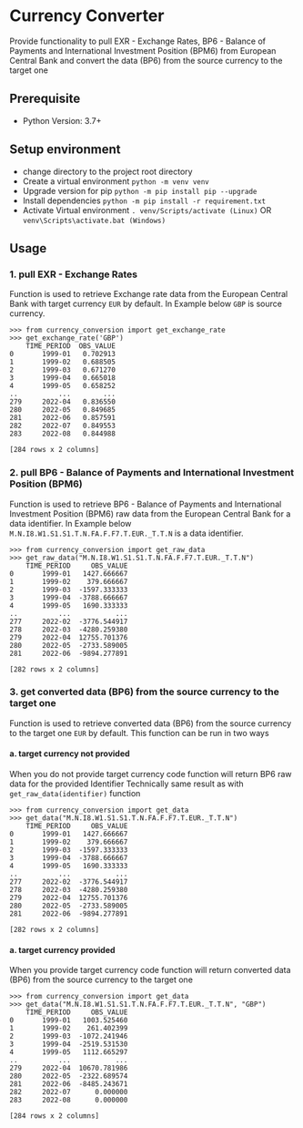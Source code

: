 # Currency Converter
Provide functionality to pull EXR - Exchange Rates, BP6 - Balance of Payments and International Investment Position (BPM6) from European Central Bank and convert the data (BP6) from the source currency to the target one

## Prerequisite
- Python Version: 3.7+

## Setup environment
- change directory to the project root directory
- Create a virtual environment
    `python -m venv venv`
- Upgrade version for pip
    `python -m pip install pip --upgrade`
- Install dependencies
    `python -m pip install -r requirement.txt`
- Activate Virtual environment
    `. venv/Scripts/activate (Linux)`
    OR
    `venv\Scripts\activate.bat (Windows)`

## Usage

### 1. pull EXR - Exchange Rates
Function is used to retrieve Exchange rate data from the European Central Bank with target currency `EUR` by default. In Example below `GBP` is source currency.

```
>>> from currency_conversion import get_exchange_rate
>>> get_exchange_rate('GBP') 
    TIME_PERIOD  OBS_VALUE
0       1999-01   0.702913
1       1999-02   0.688505
2       1999-03   0.671270
3       1999-04   0.665018
4       1999-05   0.658252
..          ...        ...
279     2022-04   0.836550
280     2022-05   0.849685
281     2022-06   0.857591
282     2022-07   0.849553
283     2022-08   0.844988

[284 rows x 2 columns]
```

### 2. pull BP6 - Balance of Payments and International Investment Position (BPM6)
Function is used to retrieve BP6 - Balance of Payments and International Investment Position (BPM6) raw data from the European Central Bank for a data identifier.
In Example below `M.N.I8.W1.S1.S1.T.N.FA.F.F7.T.EUR._T.T.N` is a data identifier.

```
>>> from currency_conversion import get_raw_data
>>> get_raw_data("M.N.I8.W1.S1.S1.T.N.FA.F.F7.T.EUR._T.T.N") 
    TIME_PERIOD     OBS_VALUE
0       1999-01   1427.666667
1       1999-02    379.666667
2       1999-03  -1597.333333
3       1999-04  -3788.666667
4       1999-05   1690.333333
..          ...           ...
277     2022-02  -3776.544917
278     2022-03  -4280.259380
279     2022-04  12755.701376
280     2022-05  -2733.589005
281     2022-06  -9894.277891

[282 rows x 2 columns]
```

### 3. get converted data (BP6) from the source currency to the target one
Function is used to retrieve converted data (BP6) from the source currency to the target one `EUR` by default.
This function can be run in two ways

#### a. target currency not provided
When you do not provide target currency code function will return BP6 raw data for the provided Identifier
Technically same result as with `get_raw_data(identifier)` function
```
>>> from currency_conversion import get_data    
>>> get_data("M.N.I8.W1.S1.S1.T.N.FA.F.F7.T.EUR._T.T.N")     
    TIME_PERIOD     OBS_VALUE
0       1999-01   1427.666667
1       1999-02    379.666667
2       1999-03  -1597.333333
3       1999-04  -3788.666667
4       1999-05   1690.333333
..          ...           ...
277     2022-02  -3776.544917
278     2022-03  -4280.259380
279     2022-04  12755.701376
280     2022-05  -2733.589005
281     2022-06  -9894.277891

[282 rows x 2 columns]
```

#### a. target currency provided
When you provide target currency code function will return converted data (BP6) from the source currency to the target one
```
>>> from currency_conversion import get_data                    
>>> get_data("M.N.I8.W1.S1.S1.T.N.FA.F.F7.T.EUR._T.T.N", "GBP")
    TIME_PERIOD     OBS_VALUE
0       1999-01   1003.525460
1       1999-02    261.402399
2       1999-03  -1072.241946
3       1999-04  -2519.531530
4       1999-05   1112.665297
..          ...           ...
279     2022-04  10670.781986
280     2022-05  -2322.689574
281     2022-06  -8485.243671
282     2022-07      0.000000
283     2022-08      0.000000

[284 rows x 2 columns]
```
